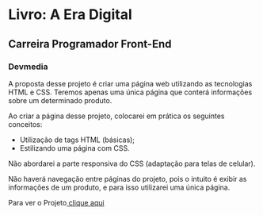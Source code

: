 <h1>Livro: A Era Digital</h1>
<h2>Carreira Programador Front-End</h2>
<h3>Devmedia</h3>
<p>A proposta desse projeto é criar uma página web utilizando as tecnologias HTML e CSS. Teremos apenas uma única página que conterá informações sobre um determinado produto.</p>
<p>Ao criar a página desse projeto, colocarei em prática os seguintes conceitos:</p>
<ul>
    <li>Utilização de tags HTML (básicas);</li>
    <li>Estilizando uma página com CSS.</li>
</ul>
<p>Não abordarei a parte responsiva do CSS (adaptação para telas de celular).</p>
<p>Não haverá navegação entre páginas do projeto, pois o intuito é exibir as informações de um produto, e para isso utilizarei uma única página.</p>
<p>Para ver o Projeto<a href="https://devmedia.taoliveira.com.br/livro-a-era-digital" target="_blank"> clique aqui</a></p>